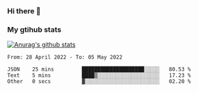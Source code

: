 ### Hi there 👋

### My gtihub stats

[![Anurag's github stats](https://github-readme-stats.vercel.app/api?username=gaozhidong)](https://github.com/gaozhidong/github-readme-stats)

<!--START_SECTION:waka-->

```text
From: 28 April 2022 - To: 05 May 2022

JSON    25 mins         ████████████████████░░░░░   80.53 %
Text    5 mins          ████▒░░░░░░░░░░░░░░░░░░░░   17.23 %
Other   0 secs          ▓░░░░░░░░░░░░░░░░░░░░░░░░   02.20 %
```

<!--END_SECTION:waka-->